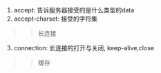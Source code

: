 1. accept: 告诉服务器接受的是什么类型的data
2. accept-charset: 接受的字符集
>> 长连接
3. connection: 长连接的打开与关闭, keep-alive,close
>> 缓存
